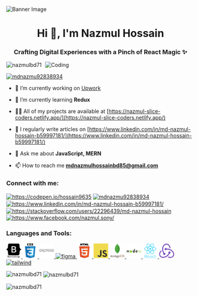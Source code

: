 ![Banner Image](https://camo.githubusercontent.com/04e1fb71da995e01cd6b0aef1b07b2d9745edd584d7b47236f083c3cd1d1bfe5/68747470733a2f2f7777772e69616b6164656d692e636f6d2f77702d636f6e74656e742f75706c6f6164732f323032302f31302f7068702d7765622d64657369676e2e676966)


<h1 align="center">Hi 👋, I'm Nazmul Hossain</h1>
<h3 align="center">Crafting Digital Experiences with a Pinch of React Magic ✨</h3>
<img align="right" width="400" alt="Coding"
        src="https://cdn.dribbble.com/users/1162077/screenshots/3848914/programmer.gif">

<p align="left"> <img src="https://komarev.com/ghpvc/?username=nazmulbd71&label=Profile%20views&color=0e75b6&style=flat" alt="nazmulbd71" /> </p>

<p align="left"> <a href="https://twitter.com/mdnazmu92838934" target="blank"><img src="https://img.shields.io/twitter/follow/mdnazmu92838934?logo=twitter&style=for-the-badge" alt="mdnazmu92838934" /></a> </p>

- 🔭 I’m currently working on [Upwork](https://www.upwork.com/freelancers/~01ff5e8271410c166c)

- 🌱 I’m currently learning **Redux**

- 👨‍💻 All of my projects are available at [https://nazmul-slice-coders.netlify.app/](https://nazmul-slice-coders.netlify.app/)

- 📝 I regularly write articles on [https://www.linkedin.com/in/md-nazmul-hossain-b59997181/](https://www.linkedin.com/in/md-nazmul-hossain-b59997181/)

- 💬 Ask me about **JavaScript, MERN**

- 📫 How to reach me **mdnazmulhossainbd85@gmail.com**

<h3 align="left">Connect with me:</h3>
<p align="left">
<a href="https://codepen.io/https://codepen.io/hossain9635" target="blank"><img align="center" src="https://raw.githubusercontent.com/rahuldkjain/github-profile-readme-generator/master/src/images/icons/Social/codepen.svg" alt="https://codepen.io/hossain9635" height="30" width="40" /></a>
<a href="https://twitter.com/mdnazmu92838934" target="blank"><img align="center" src="https://raw.githubusercontent.com/rahuldkjain/github-profile-readme-generator/master/src/images/icons/Social/twitter.svg" alt="mdnazmu92838934" height="30" width="40" /></a>
<a href="https://linkedin.com/in/https://www.linkedin.com/in/md-nazmul-hossain-b59997181/" target="blank"><img align="center" src="https://raw.githubusercontent.com/rahuldkjain/github-profile-readme-generator/master/src/images/icons/Social/linked-in-alt.svg" alt="https://www.linkedin.com/in/md-nazmul-hossain-b59997181/" height="30" width="40" /></a>
<a href="https://stackoverflow.com/users/https://stackoverflow.com/users/22296439/md-nazmul-hossain" target="blank"><img align="center" src="https://raw.githubusercontent.com/rahuldkjain/github-profile-readme-generator/master/src/images/icons/Social/stack-overflow.svg" alt="https://stackoverflow.com/users/22296439/md-nazmul-hossain" height="30" width="40" /></a>
<a href="https://fb.com/https://www.facebook.com/nazmul.sony/" target="blank"><img align="center" src="https://raw.githubusercontent.com/rahuldkjain/github-profile-readme-generator/master/src/images/icons/Social/facebook.svg" alt="https://www.facebook.com/nazmul.sony/" height="30" width="40" /></a>
</p>

<h3 align="left">Languages and Tools:</h3>
<p align="left"> <a href="https://getbootstrap.com" target="_blank" rel="noreferrer"> <img src="https://raw.githubusercontent.com/devicons/devicon/master/icons/bootstrap/bootstrap-plain-wordmark.svg" alt="bootstrap" width="40" height="40"/> </a> <a href="https://www.w3schools.com/css/" target="_blank" rel="noreferrer"> <img src="https://raw.githubusercontent.com/devicons/devicon/master/icons/css3/css3-original-wordmark.svg" alt="css3" width="40" height="40"/> </a> <a href="https://expressjs.com" target="_blank" rel="noreferrer"> <img src="https://raw.githubusercontent.com/devicons/devicon/master/icons/express/express-original-wordmark.svg" alt="express" width="40" height="40"/> </a> <a href="https://www.figma.com/" target="_blank" rel="noreferrer"> <img src="https://www.vectorlogo.zone/logos/figma/figma-icon.svg" alt="figma" width="40" height="40"/> </a> <a href="https://www.w3.org/html/" target="_blank" rel="noreferrer"> <img src="https://raw.githubusercontent.com/devicons/devicon/master/icons/html5/html5-original-wordmark.svg" alt="html5" width="40" height="40"/> </a> <a href="https://developer.mozilla.org/en-US/docs/Web/JavaScript" target="_blank" rel="noreferrer"> <img src="https://raw.githubusercontent.com/devicons/devicon/master/icons/javascript/javascript-original.svg" alt="javascript" width="40" height="40"/> </a> <a href="https://www.mongodb.com/" target="_blank" rel="noreferrer"> <img src="https://raw.githubusercontent.com/devicons/devicon/master/icons/mongodb/mongodb-original-wordmark.svg" alt="mongodb" width="40" height="40"/> </a> <a href="https://nodejs.org" target="_blank" rel="noreferrer"> <img src="https://raw.githubusercontent.com/devicons/devicon/master/icons/nodejs/nodejs-original-wordmark.svg" alt="nodejs" width="40" height="40"/> </a> <a href="https://reactjs.org/" target="_blank" rel="noreferrer"> <img src="https://raw.githubusercontent.com/devicons/devicon/master/icons/react/react-original-wordmark.svg" alt="react" width="40" height="40"/> </a> <a href="https://redux.js.org" target="_blank" rel="noreferrer"> <img src="https://raw.githubusercontent.com/devicons/devicon/master/icons/redux/redux-original.svg" alt="redux" width="40" height="40"/> </a> <a href="https://tailwindcss.com/" target="_blank" rel="noreferrer"> <img src="https://www.vectorlogo.zone/logos/tailwindcss/tailwindcss-icon.svg" alt="tailwind" width="40" height="40"/> </a> </p>

<p><img align="left" src="https://github-readme-stats.vercel.app/api/top-langs?username=nazmulbd71&show_icons=true&locale=en&layout=compact" alt="nazmulbd71" /></p>

<p>&nbsp;<img align="center" src="https://github-readme-stats.vercel.app/api?username=nazmulbd71&show_icons=true&locale=en" alt="nazmulbd71" /></p>

<p><img align="center" src="https://github-readme-streak-stats.herokuapp.com/?user=nazmulbd71&" alt="nazmulbd71" /></p>
